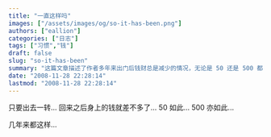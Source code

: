 ```yaml
---
title: "一直这样吗"
images: ["/assets/images/og/so-it-has-been.png"]
authors: ["eallion"]
categories: ["日志"]
tags: ["习惯","钱"]
draft: false
slug: "so-it-has-been"
summary: "这篇文章描述了作者多年来出门后钱财总是减少的情况，无论是 50 还是 500 都一样。"
date: "2008-11-28 22:28:14"
lastmod: "2008-11-28 22:28:14"
---
```


只要出去一转...
回来之后身上的钱就差不多了...
50 如此...
500 亦如此...

几年来都这样...
